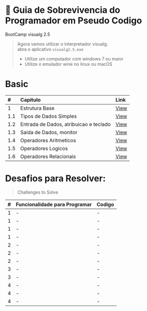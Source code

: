 #  :card_index: Guia de Sobrevivencia do Programador em Pseudo Codigo
BootCamp visualg 2.5   
> Agora vamos utilizar o interpretador visualg.  
> abra o aplicativo `visualg2.5.exe`
> * Utilize um computador com windows 7 ou maior
> * Utilize o emulador wine no linux ou macOS

# Basic
| # | Capitulo | Link |
|:---|:---|:---|
| 1   | Estrutura Base | [View](1.basic.md/1.0.md) |
| 1.1 | Tipos de Dados Simples | [View](1.basic.md/1.1.md) |
| 1.2 | Entrada de Dados, atribuicao e teclado| [View](1.basic.md/1.2.md) |
| 1.3 | Saida de Dados, monitor  | [View](1.basic.md/1.3.md) |
| 1.4 | Operadores Aritmeticos | [View](1.basic.md/1.4.md) |
| 1.5 | Operadores Logicos | [View](1.basic.md/1.5.md) |
| 1.6 | Operadores Relacionais| [View](1.basic.md/1.6.md) |

# Desafios para Resolver:
> Challenges to Solve

|#|Funcionalidade para Programar | Codigo |
| :---|:---| :---|
|  1  | - | - |
|  1  | - | - |
|  1  | - | - |
|  1  | - | - |
|  2  | - | - |
|  2  | - | - |
|  2  | - | - |
|  3  | - | - |
|  3  | - | - |
|  4  | - | - |
|  4  | - | - |
|  4  | - | - |